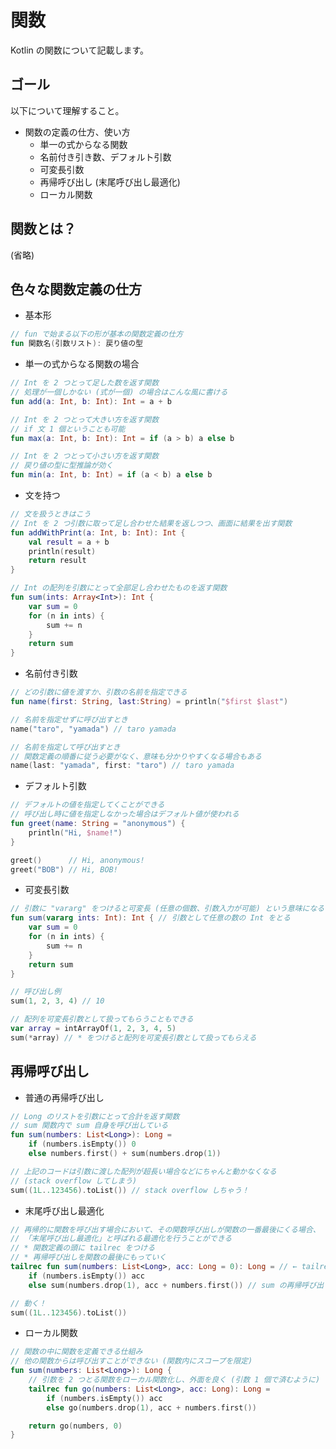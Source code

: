 # 関数

Kotlin の関数について記載します。

## ゴール

以下について理解すること。

* 関数の定義の仕方、使い方
  * 単一の式からなる関数
  * 名前付き引き数、デフォルト引数
  * 可変長引数
  * 再帰呼び出し (末尾呼び出し最適化)
  * ローカル関数

## 関数とは？

(省略)

## 色々な関数定義の仕方

* 基本形

```kotlin
// fun で始まる以下の形が基本の関数定義の仕方
fun 関数名(引数リスト): 戻り値の型
```

* 単一の式からなる関数の場合

```kotlin
// Int を 2 つとって足した数を返す関数
// 処理が一個しかない (式が一個) の場合はこんな風に書ける
fun add(a: Int, b: Int): Int = a + b
```

```kotlin
// Int を 2 つとって大きい方を返す関数
// if 文 1 個ということも可能
fun max(a: Int, b: Int): Int = if (a > b) a else b
```

```kotlin
// Int を 2 つとって小さい方を返す関数
// 戻り値の型に型推論が効く
fun min(a: Int, b: Int) = if (a < b) a else b
```

* 文を持つ

```kotlin
// 文を扱うときはこう
// Int を 2 つ引数に取って足し合わせた結果を返しつつ、画面に結果を出す関数
fun addWithPrint(a: Int, b: Int): Int {
    val result = a + b
    println(result)
    return result
}
```

```kotlin
// Int の配列を引数にとって全部足し合わせたものを返す関数
fun sum(ints: Array<Int>): Int {
    var sum = 0
    for (n in ints) {
        sum += n
    }
    return sum
}
```

* 名前付き引数

```kotlin
// どの引数に値を渡すか、引数の名前を指定できる
fun name(first: String, last:String) = println("$first $last")

// 名前を指定せずに呼び出すとき
name("taro", "yamada") // taro yamada

// 名前を指定して呼び出すとき
// 関数定義の順番に従う必要がなく、意味も分かりやすくなる場合もある
name(last: "yamada", first: "taro") // taro yamada
```

* デフォルト引数

```kotlin
// デフォルトの値を指定してくことができる
// 呼び出し時に値を指定しなかった場合はデフォルト値が使われる
fun greet(name: String = "anonymous") {
    println("Hi, $name!")
}

greet()      // Hi, anonymous!
greet("BOB") // Hi, BOB!
```

* 可変長引数

```kotlin
// 引数に "vararg" をつけると可変長 (任意の個数、引数入力が可能) という意味になる
fun sum(vararg ints: Int): Int { // 引数として任意の数の Int をとる
    var sum = 0
    for (n in ints) {
        sum += n
    }
    return sum
}

// 呼び出し例
sum(1, 2, 3, 4) // 10

// 配列を可変長引数として扱ってもらうこともできる
var array = intArrayOf(1, 2, 3, 4, 5)
sum(*array) // * をつけると配列を可変長引数として扱ってもらえる
```

## 再帰呼び出し

* 普通の再帰呼び出し

```kotlin
// Long のリストを引数にとって合計を返す関数
// sum 関数内で sum 自身を呼び出している
fun sum(numbers: List<Long>): Long =
    if (numbers.isEmpty()) 0
    else numbers.first() + sum(numbers.drop(1))

// 上記のコードは引数に渡した配列が超長い場合などにちゃんと動かなくなる
// (stack overflow してしまう)
sum((1L..123456).toList()) // stack overflow しちゃう！
```

* 末尾呼び出し最適化

```kotlin
// 再帰的に関数を呼び出す場合において、その関数呼び出しが関数の一番最後にくる場合、
// 「末尾呼び出し最適化」と呼ばれる最適化を行うことができる
// * 関数定義の頭に tailrec をつける
// * 再帰呼び出しを関数の最後にもっていく
tailrec fun sum(numbers: List<Long>, acc: Long = 0): Long = // ← tailrec というのをつけた
    if (numbers.isEmpty()) acc
    else sum(numbers.drop(1), acc + numbers.first()) // sum の再帰呼び出しが関数の最後にきている

// 動く！
sum((1L..123456).toList())
```

* ローカル関数

```kotlin
// 関数の中に関数を定義できる仕組み
// 他の関数からは呼び出すことができない (関数内にスコープを限定)
fun sum(numbers: List<Long>): Long {
    // 引数を 2 つとる関数をローカル関数化し、外面を良く (引数 1 個で済むように) した
    tailrec fun go(numbers: List<Long>, acc: Long): Long = 
        if (numbers.isEmpty()) acc
        else go(numbers.drop(1), acc + numbers.first())

    return go(numbers, 0)
}

```


